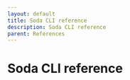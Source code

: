 ```yaml
---
layout: default
title: Soda CLI reference
description: Soda CLI reference
parent: References
---
```


# Soda CLI reference